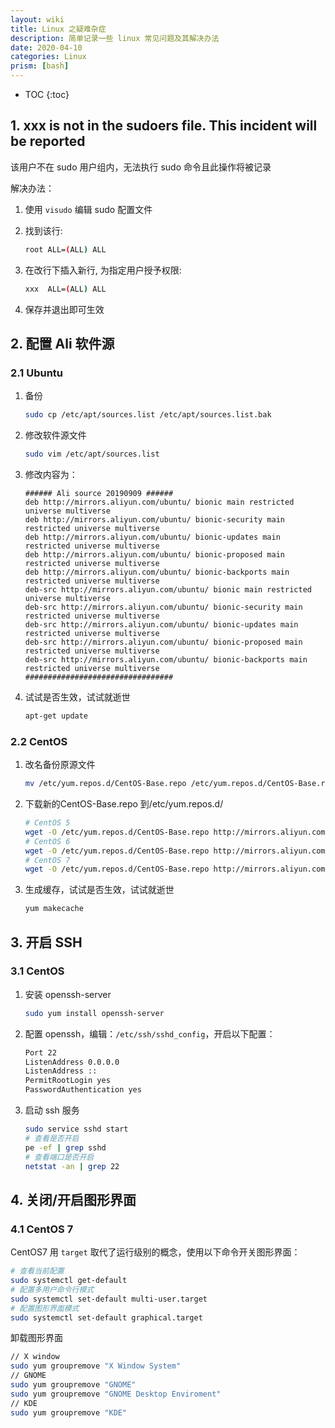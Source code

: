 ```yaml
---
layout: wiki
title: Linux 之疑难杂症
description: 简单记录一些 linux 常见问题及其解决办法
date: 2020-04-10
categories: Linux
prism: [bash]
---
```


* TOC
{:toc}

## 1. xxx is not in the sudoers file.  This incident will be reported

该用户不在 sudo 用户组内，无法执行 sudo 命令且此操作将被记录

解决办法：

1. 使用 `visudo` 编辑 sudo 配置文件

2. 找到该行:

    ```bash
    root ALL=(ALL) ALL
    ```

3. 在改行下插入新行, 为指定用户授予权限:

    ```bash
    xxx  ALL=(ALL) ALL
    ```

4. 保存并退出即可生效

## 2. 配置 Ali 软件源

### 2.1 Ubuntu

1. 备份

    ```bash
    sudo cp /etc/apt/sources.list /etc/apt/sources.list.bak
    ```

2. 修改软件源文件

    ```bash
    sudo vim /etc/apt/sources.list
    ```

3. 修改内容为：

    ```markup
    ###### Ali source 20190909 ######
    deb http://mirrors.aliyun.com/ubuntu/ bionic main restricted universe multiverse
    deb http://mirrors.aliyun.com/ubuntu/ bionic-security main restricted universe multiverse
    deb http://mirrors.aliyun.com/ubuntu/ bionic-updates main restricted universe multiverse
    deb http://mirrors.aliyun.com/ubuntu/ bionic-proposed main restricted universe multiverse
    deb http://mirrors.aliyun.com/ubuntu/ bionic-backports main restricted universe multiverse
    deb-src http://mirrors.aliyun.com/ubuntu/ bionic main restricted universe multiverse
    deb-src http://mirrors.aliyun.com/ubuntu/ bionic-security main restricted universe multiverse
    deb-src http://mirrors.aliyun.com/ubuntu/ bionic-updates main restricted universe multiverse
    deb-src http://mirrors.aliyun.com/ubuntu/ bionic-proposed main restricted universe multiverse
    deb-src http://mirrors.aliyun.com/ubuntu/ bionic-backports main restricted universe multiverse
    #################################
    ```

4. 试试是否生效，试试就逝世

    ```bash
    apt-get update
    ```

### 2.2 CentOS

1. 改名备份原源文件

    ```bash
    mv /etc/yum.repos.d/CentOS-Base.repo /etc/yum.repos.d/CentOS-Base.repo.backup
    ```

2. 下载新的CentOS-Base.repo 到/etc/yum.repos.d/

    ```bash
    # CentOS 5
    wget -O /etc/yum.repos.d/CentOS-Base.repo http://mirrors.aliyun.com/repo/Centos-5.repo
    # CentOS 6
    wget -O /etc/yum.repos.d/CentOS-Base.repo http://mirrors.aliyun.com/repo/Centos-6.repo
    # CentOS 7
    wget -O /etc/yum.repos.d/CentOS-Base.repo http://mirrors.aliyun.com/repo/Centos-7.repo
    ```

3. 生成缓存，试试是否生效，试试就逝世

    ```bash
    yum makecache
    ```

## 3. 开启 SSH

### 3.1 CentOS

1. 安装 openssh-server

    ```bash
    sudo yum install openssh-server
    ```

2. 配置 openssh，编辑：`/etc/ssh/sshd_config`，开启以下配置：

    ```bash
    Port 22
    ListenAddress 0.0.0.0
    ListenAddress ::
    PermitRootLogin yes
    PasswordAuthentication yes
    ```

3. 启动 ssh 服务

    ```bash
    sudo service sshd start
    # 查看是否开启
    pe -ef | grep sshd
    # 查看端口是否开启
    netstat -an | grep 22
    ```

## 4. 关闭/开启图形界面

### 4.1 CentOS 7

CentOS7 用 `target` 取代了运行级别的概念，使用以下命令开关图形界面：

```bash
# 查看当前配置
sudo systemctl get-default
# 配置多用户命令行模式
sudo systemctl set-default multi-user.target
# 配置图形界面模式
sudo systemctl set-default graphical.target
```

卸载图形界面

```bash
// X window
sudo yum groupremove "X Window System"
// GNOME
sudo yum groupremove "GNOME"
sudo yum groupremove "GNOME Desktop Enviroment"
// KDE
sudo yum groupremove "KDE"
```